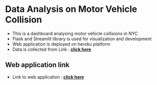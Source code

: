 # Data Analysis on Motor Vehicle Collision

- This is a dashboard analysing motor vehicle collisions in NYC
- Flask and Streamlit library is used for visualization and development
- Web application is deployed on heroku platform
- Data is collected from Link : <b><a href="https://data.cityofnewyork.us/Public-Safety/Motor-Vehicle-Collisions-Crashes/h9gi-nx95">click here</a></b>

## Web application link
- Link to web application : <b><a href="https://motor-vehicle-collision.herokuapp.com/">click here</a></b>

